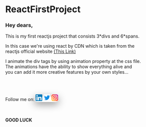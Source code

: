 # ReactFirstProject
<h3>Hey dears,</h3>
<p>This is my first reactjs project that consists 3*divs and 6*spans.</p>
<p>
  In this case we're using react by CDN which is taken from the</br>
  reactjs official website <a href="https://reactjs.org/docs/cdn-links.html">(This Link)</a>
</p>
<p>
  I animate the div tags by using animation property at the css file.</br>
  The animations have the ability to show everything alive and</br>
  you can add it more creative features by your own styles...
</p>
</br></br>
<style>
  .social-media{
    border-radius:10px;
    -webkit-box-shadow: 0px 5px 25px 2px rgba(0,0,0,0.45); 
    box-shadow: 0px 5px 25px 2px rgba(0,0,0,0.45);
  }
</style>
<p>Follow me on:<span class="social-media">
<a href="https://www.linkedin.com/in/alireza-mashayekhi-693423235/"><img src="https://raw.githubusercontent.com/maalireza51/ReactFirstProject/master/icons/linkedin.svg" width="21px"/></a> 
<a href="https://twitter.com/maalireza51"><img src="https://raw.githubusercontent.com/maalireza51/ReactFirstProject/master/icons/twitter.svg" width="21px"/></a> 
<a href="https://www.instagram.com/deka_deve/"><img src="https://raw.githubusercontent.com/maalireza51/ReactFirstProject/master/icons/instagram.svg" width="21px"/></a>
</span></p>

</br></br><strong>GOOD LUCK</strong>
